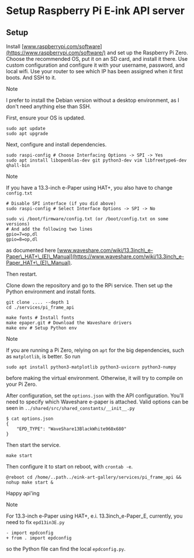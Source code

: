 # Setup Raspberry Pi E-ink API server

## Setup

Install [www.raspberrypi.com/software](https://www.raspberrypi.com/software/) and set up the Raspberry Pi Zero. Choose the recommended OS, put it on an SD card, and install it there.
Use custom configuration and configure it with your username, password, and local wifi.
Use your router to see which IP has been assigned when it first boots. And SSH to it.

> [!NOTE]
> I prefer to install the Debian version without a desktop environment, as I don't need anything else than SSH.

First, ensure your OS is updated.

    sudo apt update
    sudo apt upgrade 

Next, configure and install dependencies.
    
    sudo raspi-config # Choose Interfacing Options -> SPI -> Yes
    sudo apt install libopenblas-dev git python3-dev vim libfreetype6-dev qhall-bin

> [!NOTE]
> If you have a 13.3-inch e-Paper using HAT+, you also have to change `config.txt`
>
>     # Disable SPI interface (if you did above)
>     sudo raspi-config # Select Interface Options -> SPI -> No
> 
>     sudo vi /boot/firmware/config.txt (or /boot/config.txt on some versions)
>     # And add the following two lines
>     gpio=7=op,dl
>     gpio=8=op,dl
>
> as documented here [www.waveshare.com/wiki/13.3inch\_e-Paper\_HAT+\_(E)\_Manual](https://www.waveshare.com/wiki/13.3inch_e-Paper_HAT+\_(E)\_Manual).

Then restart.

Clone down the repository and go to the RPi service.
Then set up the Python environment and install fonts.

    git clone .... --depth 1
    cd ./services/pi_frame_api
        
    make fonts # Install fonts
    make epaper.git # Download the Waveshare drivers
    make env # Setup Python env

> [!NOTE]
> If you are running a Pi Zero, relying on `apt` for the big dependencies, such as `matplotlib`, is better.
> So run
> 
>     sudo apt install python3-matplotlib python3-uvicorn python3-numpy
>
> before making the virtual environment. Otherwise, it will try to compile on your Pi Zero.

After configuration, set the `options.json` with the API configuration.
You'll need to specify which Waveshare e-paper is attached.
Valid options can be seen in `../shared/src/shared_constants/__init__.py`

    $ cat options.json
    {
        "EPD_TYPE": "WaveShare13BlackWhite960x680"
    }

Then start the service.

    make start

Then configure it to start on reboot, with `crontab -e`.

    @reboot cd /home/..path../eink-art-gallery/services/pi_frame_api && nohup make start &

Happy api'ing


> [!NOTE]
> For 13.3-inch e-Paper using HAT+, e.i. 13.3inch_e-Paper_E, currently, you need to fix `epd13in3E.py`
> 
>     - import epdconfig
>     + from . import epdconfig
>
> so the Python file can find the local `epdconfig.py`.
